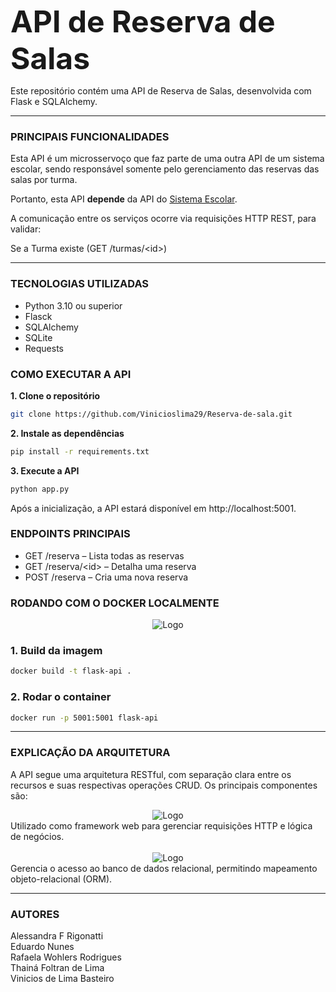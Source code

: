 <font size="7">**API de Reserva de Salas**</font>


Este repositório contém uma API de Reserva de Salas, desenvolvida com Flask e SQLAlchemy.

_____________________________________________________________________________________________________________________________________________
### PRINCIPAIS FUNCIONALIDADES

Esta API é um microsservoço que faz parte de uma outra API de um sistema escolar, sendo responsável somente pelo gerenciamento das reservas das salas por turma. 

Portanto, esta API **depende** da API do [Sistema Escolar](https://github.com/EduardoRm61/Grupo8_Api_Impacta.git).

A comunicação entre os serviços ocorre via requisições HTTP REST, para validar:

Se a Turma existe (GET /turmas/<id<id>>)

____________________________________________________________________________________________________________________________________________
### TECNOLOGIAS UTILIZADAS

- Python 3.10 ou superior
- Flasck
- SQLAlchemy
- SQLite
- Requests

### COMO EXECUTAR A API

**1. Clone o repositório**

```bash
git clone https://github.com/Vinicioslima29/Reserva-de-sala.git
```

**2. Instale as dependências**

```bash
pip install -r requirements.txt
```

**3. Execute a API**
```bash
python app.py
```
Após a inicialização, a API estará disponível em http://localhost:5001.

### ENDPOINTS PRINCIPAIS
- GET /reserva – Lista todas as reservas
- GET /reserva/<id<id>> – Detalha uma reserva
- POST /reserva – Cria uma nova reserva




###  RODANDO COM O DOCKER LOCALMENTE
<div align="center">
  <img src="https://img.shields.io/badge/Docker-2496ED?style=for-the-badge&logo=docker&logoColor=white" alt="Logo" width="">
</div>

### 1. Build da imagem

```bash
docker build -t flask-api .
```

### 2. Rodar o container

```bash
docker run -p 5001:5001 flask-api
```


____________________________________________________________________________________________________________________________________________
### EXPLICAÇÃO DA ARQUITETURA

A API segue uma arquitetura RESTful, com separação clara entre os recursos e suas respectivas operações CRUD. Os principais componentes são:



<div align="center">
  <img src="https://img.shields.io/badge/Flask-000000?style=for-the-badge&logo=flask&logoColor=white" alt="Logo" width="">
</div>
Utilizado como framework web para gerenciar requisições HTTP e lógica de negócios.

<br>
<br>
<div align="center">
  <img src="https://img.shields.io/badge/SQLAlchemy-FF6F61?style=for-the-badge&logo=sqlalchemy&logoColor=white" alt="Logo" width="">
</div>
Gerencia o acesso ao banco de dados relacional, permitindo mapeamento objeto-relacional (ORM).



____________________________________________________________________________________________________________________________________________


### AUTORES
Alessandra F Rigonatti <br>
Eduardo Nunes <br>
Rafaela Wohlers Rodrigues<br> 
Thainá Foltran de Lima<br> 
Vinicios de Lima Basteiro<br>
